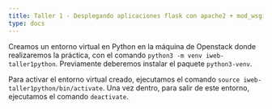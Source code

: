 ```yaml
---
title: Taller 1 - Desplegando aplicaciones flask con apache2 + mod_wsgi
type: docs
---
```


Creamos un entorno virtual en Python en la máquina de Openstack donde realizaremos la práctica, con el comando `python3 -m venv iweb-taller1python`. Previamente deberemos instalar el paquete `python3-venv`.

Para activar el entorno virtual creado, ejecutamos el comando `source iweb-taller1python/bin/activate`. Una vez dentro, para salir de este entorno, ejecutamos el comando `deactivate`.